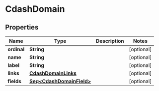 

# CdashDomain


## Properties

Name | Type | Description | Notes
------------ | ------------- | ------------- | -------------
**ordinal** | **String** |  |  [optional]
**name** | **String** |  |  [optional]
**label** | **String** |  |  [optional]
**links** | [**CdashDomainLinks**](CdashDomainLinks.md) |  |  [optional]
**fields** | [**Seq&lt;CdashDomainField&gt;**](CdashDomainField.md) |  |  [optional]



